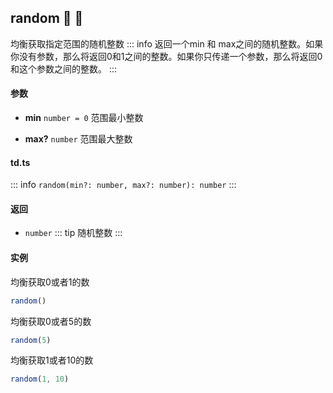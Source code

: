 ## random :tada: :100: 
均衡获取指定范围的随机整数
::: info
返回一个min 和 max之间的随机整数。如果你没有参数，那么将返回0和1之间的整数。如果你只传递一个参数，那么将返回0和这个参数之间的整数。
:::
#### 参数 
- **min** `number = 0` 范围最小整数
 
- **max?** `number` 范围最大整数
 
#### td.ts
::: info
`random(min?: number, max?: number): number`
:::
#### 返回 
- `number` 
::: tip
随机整数
:::
#### 实例 
均衡获取0或者1的数


```ts
random()
```
均衡获取0或者5的数


```ts
random(5)
```
均衡获取1或者10的数


```ts
random(1, 10)
```

